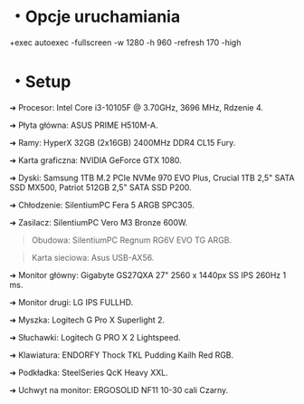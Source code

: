 # ・Opcje uruchamiania
+exec autoexec -fullscreen -w 1280 -h 960 -refresh 170 -high

# ・Setup
➜ Procesor: Intel Core i3-10105F @ 3.70GHz, 3696 MHz, Rdzenie 4.

➜ Płyta główna: ASUS PRIME H510M-A.

➜ Ramy: HyperX 32GB (2x16GB) 2400MHz DDR4 CL15 Fury.

➜ Karta graficzna: NVIDIA GeForce GTX 1080.

➜ Dyski: Samsung 1TB M.2 PCIe NVMe 970 EVO Plus,  Crucial 1TB 2,5" SATA SSD MX500,  Patriot 512GB 2,5" SATA SSD P200.

➜ Chłodzenie: SilentiumPC Fera 5 ARGB SPC305.

➜ Zasilacz: SilentiumPC Vero M3 Bronze 600W.

> Obudowa: SilentiumPC Regnum RG6V EVO TG ARGB.

> Karta sieciowa: Asus USB-AX56.


➜ Monitor główny: Gigabyte GS27QXA 27" 2560 x 1440px SS IPS 260Hz 1 ms.

➜ Monitor drugi: LG IPS FULLHD.

➜ Myszka: Logitech G Pro X Superlight 2.

➜ Słuchawki: Logitech G PRO X 2 Lightspeed.

➜ Klawiatura: ENDORFY Thock TKL Pudding Kailh Red RGB.

➜ Podkładka: SteelSeries QcK Heavy XXL.

➜ Uchwyt na monitor: ERGOSOLID NF11 10-30 cali Czarny.
